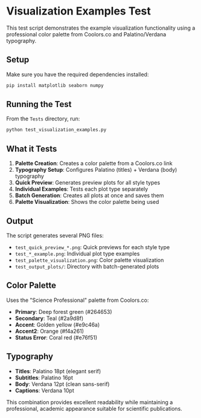 # Visualization Examples Test

This test script demonstrates the example visualization functionality using a professional color palette from Coolors.co and Palatino/Verdana typography.

## Setup

Make sure you have the required dependencies installed:
```bash
pip install matplotlib seaborn numpy
```

## Running the Test

From the `Tests` directory, run:
```bash
python test_visualization_examples.py
```

## What it Tests

1. **Palette Creation**: Creates a color palette from a Coolors.co link
2. **Typography Setup**: Configures Palatino (titles) + Verdana (body) typography
3. **Quick Preview**: Generates preview plots for all style types
4. **Individual Examples**: Tests each plot type separately
5. **Batch Generation**: Creates all plots at once and saves them
6. **Palette Visualization**: Shows the color palette being used

## Output

The script generates several PNG files:
- `test_quick_preview_*.png`: Quick previews for each style type
- `test_*_example.png`: Individual plot type examples
- `test_palette_visualization.png`: Color palette visualization
- `test_output_plots/`: Directory with batch-generated plots

## Color Palette

Uses the "Science Professional" palette from Coolors.co:
- **Primary**: Deep forest green (#264653)
- **Secondary**: Teal (#2a9d8f) 
- **Accent**: Golden yellow (#e9c46a)
- **Accent2**: Orange (#f4a261)
- **Status Error**: Coral red (#e76f51)

## Typography

- **Titles**: Palatino 18pt (elegant serif)
- **Subtitles**: Palatino 16pt 
- **Body**: Verdana 12pt (clean sans-serif)
- **Captions**: Verdana 10pt

This combination provides excellent readability while maintaining a professional, academic appearance suitable for scientific publications.
